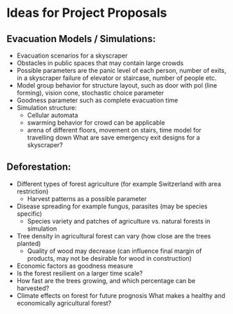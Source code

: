 # Ideas for Project Proposals

## Evacuation Models / Simulations:
-	Evacuation scenarios for a skyscraper
-	Obstacles in public spaces that may contain large crowds
-	Possible parameters are the panic level of each person, number of exits, in a skyscraper failure of elevator or staircase, number of people etc.
-	Model group behavior for structure layout, such as door with pol (line forming), vision cone, stochastic choice parameter
-	Goodness parameter such as complete evacuation time
-	Simulation structure:
    - Cellular automata
    - swarming behavior for crowd can be applicable
    - arena of different floors, movement on stairs, time model for travelling down
What are save emergency exit designs for a skyscraper?

## Deforestation:
- Different types of forest agriculture (for example Switzerland with area restriction)
  - Harvest patterns as a possible parameter
- Disease spreading for example fungus, parasites (may be species specific)
  -	Species variety and patches of agriculture vs. natural forests in simulation
- Tree density in agricultural forest can vary (how close are the trees planted)
  -	Quality of wood may decrease (can influence final margin of products, may not be desirable for wood in construction)
-	Economic factors as goodness measure
  -	Is the forest resilient on a larger time scale?
  -	How fast are the trees growing, and which percentage can be harvested?
-	Climate effects on forest for future prognosis
What makes a healthy and economically agricultural forest?

